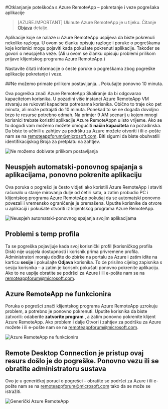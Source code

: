 <properties 
    pageTitle="Azure RemoteApp otklanjanje poteškoća – pokretanje i veze pogrešaka aplikacije | Microsoft Azure" 
    description="Saznajte kako otkloniti poteškoće s početnim i povezivanje s aplikacijama u Azure RemoteApp." 
    services="remoteapp" 
    documentationCenter="" 
    authors="ericorman" 
    manager="mbaldwin" />

<tags 
    ms.service="remoteapp" 
    ms.workload="compute" 
    ms.tgt_pltfrm="na" 
    ms.devlang="na" 
    ms.topic="article" 
    ms.date="08/15/2016" 
    ms.author="elizapo" />



#<a name="troubleshoot-azure-remoteapp---application-launch-and-connection-failures"></a>Otklanjanje poteškoća s Azure RemoteApp – pokretanje i veze pogrešaka aplikacije 

> [AZURE.IMPORTANT]
> Ukinute Azure RemoteApp je u tijeku. Čitanje [Objava](https://go.microsoft.com/fwlink/?linkid=821148) detalje.

Aplikacije koje se nalaze u Azure RemoteApp uspijeva da biste pokrenuli nekoliko razloga. U ovom se članku opisuju razloge i poruke o pogreškama koje korisnici mogu pojaviti kada pokušate pokrenuti aplikacije. Također se govori o neuspjeha veze. (Ali u ovom se članku opisuju problemi prilikom prijave klijentskog programa Azure RemoteApp.)  

Nastavite čitati informacije o česte poruke o pogreškama zbog pogreške aplikacije pokretanje i veze.

##<a name="were-getting-you-set-up-try-again-in-10-minutes"></a>Ne možemo primate prilikom postavljanja... Pokušajte ponovno 10 minuta.

Ova pogreška znači Azure RemoteApp Skaliranje da bi odgovarao kapacitetom korisnika. U pozadini više instanci Azure RemoteApp VM stvaraju se rukovati kapaciteta potrebama korisnika. Obično to traje oko pet minuta, ali može potrajati do 10 minuta. Ponekad to se ne događa dovoljno brzo te resurse potrebno odmah. Na primjer 9 AM scenarij u kojem mnogi korisnici trebate koristiti aplikacije Azure RemoteAppn u isto vrijeme. Ako se to dogodi vam možemo možete omogućiti **način kapaciteta** na pozadinska. Da biste to učinili u zahtjev za podršku za Azure možete otvoriti i ili e-pošte nam se na [remoteappforum@microsoft.com](mailto:remoteappforum@microsoft.com). Biti sigurni da biste obuhvatili identifikacijskog Broja za pretplatu na zahtjev.  

![Ne možemo dobivate prilikom postavljanja](./media/remoteapp-apptrouble/ra-apptrouble1.png)

## <a name="could-not-auto-reconnect-to-your-applications-please-re-launch-your-application"></a>Neuspjeh automatski-ponovnog spajanja s aplikacijama, ponovno pokrenite aplikaciju  

Ova poruka o pogrešci je često vidjeti ako koristili Azure RemoteApp i staviti računalo u stanje mirovanja dulje od četiri sata, a zatim probudio PC i klijentskog programa Azure RemoteApp pokušaj da se automatski ponovno povezali i vremensko ograničenje je premašena.  Uputite korisnike da otvore u aplikaciji i pokušate otvoriti iz klijentskog programa Azure RemoteApp.

![Neuspjeh automatski-ponovnog spajanja svojim aplikacijama](./media/remoteapp-apptrouble/ra-apptrouble2.png) 

## <a name="problems-with-the-temp-profile"></a>Problemi s temp profila 

Ta se pogreška pojavljuje kada svoj korisnički profil (korisničkog profila Disk) nije uspjela dostupnosti i korisnik prima privremene profila.  Administratori moraju dođite do zbirke na portalu za Azure i zatim idite na karticu **sesije** i pokušajte **Odjava** korisnika. To će prisilno cijelog zapisnika s sesiju korisnika – a zatim je korisnik pokušati ponovno pokrenite aplikaciju. Ako to ne uspije obratite se podršci za Azure i ili e-pošte nam se na [remoteappforum@microsoft.com](mailto:remoteappforum@microsoft.com).

## <a name="azure-remoteapp-has-stopped-working"></a>Azure RemoteApp ne funkcionira

Poruka o pogrešci znači klijentskog programa Azure RemoteApp uzrokuju problem, a potrebno je ponovno pokrenuti. Uputite korisnika da biste zatvorili: odaberite **zatvorite program** , a zatim ponovno pokrenite klijent Azure RemoteApp.  Ako problem i dalje Otvori i zahtjev za podršku za Azure možete i ili e-pošte nam se na [remoteappforum@microsoft.com](mailto:remoteappforum@microsoft.com).

![Azure RemoteApp ne funkcionira](./media/remoteapp-apptrouble/ra-apptrouble3.png)  

## <a name="an-error-occurred-while-remote-desktop-connection-was-accessing-this-resource-retry-the-connection-or-contact-your-system-administrator"></a>Remote Desktop Connection je pristup ovaj resurs došlo je do pogreške. Ponovno vezu ili se obratite administratoru sustava

Ovo je u generičkoj poruci o pogrešci – obratite se podršci za Azure i ili e-pošte nam se na [remoteappforum@microsoft.com](mailto:remoteappforum@microsoft.com) tako da se može se istražiti. 

![Generički Azure RemoteApp](./media/remoteapp-apptrouble/ra-apptrouble4.png) 